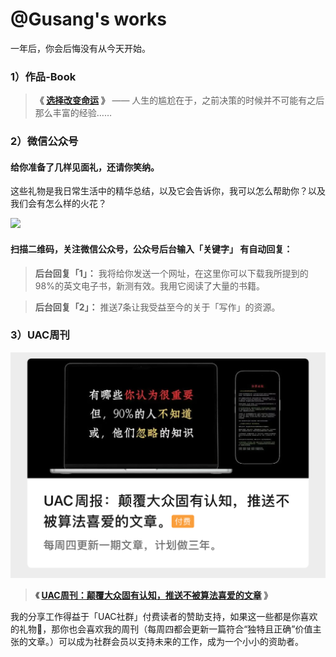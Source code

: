 # @Gusang's works
一年后，你会后悔没有从今天开始。


### 1）作品-Book

> **《 [选择改变命运](/fate/) 》**
> —— 人生的尴尬在于，之前决策的时候并不可能有之后那么丰富的经验……



### 2）微信公众号

#### 给你准备了几样见面礼，还请你笑纳。

这些礼物是我日常生活中的精华总结，以及它会告诉你，我可以怎么帮助你？以及我们会有怎么样的火花？

![](wechat-1.png)

#### 扫描二维码，关注微信公众号，公众号后台输入「关键字」 有自动回复：

> **后台回复「1」：**  我将给你发送一个网址，在这里你可以下载我所提到的98%的英文电子书，新测有效。我用它阅读了大量的书籍。


> **后台回复「2」：** 推送7条让我受益至今的关于「写作」的资源。





### 3）UAC周刊
![](zhoukan-1.jpg)

> **《 [UAC周刊：颠覆大众固有认知，推送不被算法喜爱的文章](https://mp.weixin.qq.com/mp/appmsgalbum?__biz=MzkyOTE4MDcyOA==&action=getalbum&album_id=3931407159660855300&scene=126#wechat_redirect) 》**

我的分享工作得益于「UAC社群」付费读者的赞助支持，如果这一些都是你喜欢的礼物🎁，那你也会喜欢我的周刊（每周四都会更新一篇符合“独特且正确”价值主张的文章。）可以成为社群会员以支持未来的工作，成为一个小小的资助者。
